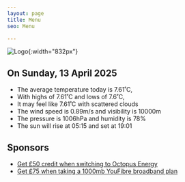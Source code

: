 ```yaml
---
layout: page
title: Menu
seo: Menu

---
```


![Logo](/images/logo.jpg){:width="832px"}

<!-- weather_marker starts -->
## On Sunday, 13 April 2025

- The average temperature today is 7.61˚C,
- With highs of 7.61˚C and lows of 7.6˚C,
- It may feel like 7.61˚C with scattered clouds
- The wind speed is 0.89m/s and visibility is 10000m
- The pressure is 1006hPa and humidity is 78%
- The sun will rise at 05:15 and set at 19:01

<!-- weather_marker ends -->

## Sponsors

- [Get £50 credit when switching to Octopus Energy](https://bit.ly/3oD1nnS)
- [Get £75 when taking a 1000mb YouFibre broadband plan](https://aklam.io/91zWhU?)



